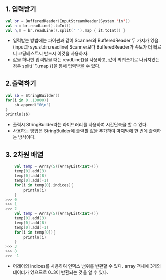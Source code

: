 
## 1. 입력받기
``` kotlin
val br = BufferedReader(InputStreamReader(System.'in'))
val n = br.readLine().toInt()
val n,m = br.readLine().split(' ').map { it.toInt() }
```
- 입력받는 방법에는 파이썬과 같이 Scanner와 BufferedReader 두 가지가 있음. (input과 sys.stdin.readline)
  Scanner보다 BufferedReader가 속도가 더 빠르니 코딩테스트시 반드시 이것을 사용하자.
- 값을 하나만 입력받을 때는 readLine()을 사용하고, 값이 띄워쓰기로 나눠져있는 경우 split(' ').map {}을 통해 입력받을 수 있다.
  
## 2.출력하기
```kotlin
val sb = StringBuilder()
for(i in 0..10000){
	sb.append("0\n")
}
println(sb)
```
- 출력시 StringBuilder라는 라이브러리를 사용하여 시간단축을 할 수 있다.
- 사용하는 방법은 StringBuilder에 출력할 값을 추가하여 마지막에 한 번에 출력하는 방식이다.

## 3. 2차원 배열
``` kotlin
	val temp = Array(5){ArrayList<Int>()}
    temp[0].add(3)
    temp[0].add(8)
    temp[0].add(-1)
    for(i in temp[0].indices){
        println(i)
    }
>>> 0
>>> 1
>>> 2
  	val temp = Array(5){ArrayList<Int>()}
    temp[0].add(3)
    temp[0].add(8)
    temp[0].add(-1)
    for(i in temp[0]){
        println(i)
    }
>>> 3
>>> 8
>>> -1
```
- 어레이의 indices를 사용하여 인덱스 범위를 반환할 수 있다. array 객체에 3개의 데이터가 있으므로 0..3이 반환되는 것을 알 수 있다.
